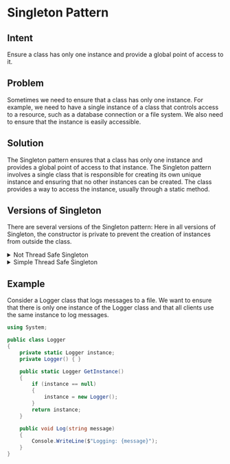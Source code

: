 ﻿# Singleton Pattern

## Intent

Ensure a class has only one instance and provide a global point of access to it.

## Problem

Sometimes we need to ensure that a class has only one instance.
For example, we need to have a single instance of a class that controls access to a resource, such as a database connection or a file system.
We also need to ensure that the instance is easily accessible.

## Solution

The Singleton pattern ensures that a class has only one instance and provides a global point of access to that instance.
The Singleton pattern involves a single class that is responsible for creating its own unique instance and ensuring that no other instances can be created.
The class provides a way to access the instance, usually through a static method.

## Versions of Singleton

There are several versions of the Singleton pattern:
Here in all versions of Singleton, the constructor is private to prevent the creation of instances from outside the class.

<details>
<summary>Not Thread Safe Singleton</summary>
Refer [NotThreadSafeSingleton.cs](NotThreadSafeSingleton.cs)
Here, the instance is created when the class is loaded.

 | pros | cons |
 | ---- | ---- |
 | Simple to implement | Not thread-safe |

**Why it is not thread safe?**
Consider two threads, T1 and T2, that are executing the `Instance` get method at the same time.
In this case, both threads will see that the instance is null and will create a new instance.
This will result in two instances of the Singleton class.

</details>

<details>
<summary>Simple Thread Safe Singleton</summary>
Refer [SimpleThreadSafeSingleton.cs](SimpleThreadSafeSingleton.cs)
Here, the instance is created when the class is loaded.

 | pros | cons |
 | ---- | ---- |
 | Thread safe and simple to implement | Performance overhead as the lock mechanism executes every time we request for an instance |

 **Why it is thread safe?**
 The lock mechanism ensures that only one thread can access the `Instance` get method at a time.
 This ensures that only one instance of the Singleton class is created.

 **Why it has performance overhead?**
 The lock mechanism ensures that only one thread can access the `Instance` get method at a time.
 This means that if multiple threads are trying to access the `Instance` get method, they will have to wait for the lock to be released.
 This can cause performance overhead.

 </details>

## Example

Consider a Logger class that logs messages to a file.
We want to ensure that there is only one instance of the Logger class and that all clients use the same instance to log messages.

```csharp
using System;

public class Logger
{
    private static Logger instance;
    private Logger() { }

    public static Logger GetInstance()
    {
        if (instance == null)
        {
            instance = new Logger();
        }
        return instance;
    }

    public void Log(string message)
    {
        Console.WriteLine($"Logging: {message}");
    }
}
```
